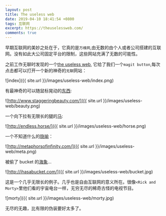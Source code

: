 ```yaml
---
layout: post
title: The useless web
date: 2019-04-10 18:41:54 +0800
tags: 互联网
excerpt: https://theuselessweb.com/
comments: true
---
```


早期互联网的美妙之处在于，它真的是`万维网`,由无数的由个人或者公司搭建的互联网。没有如此大公司固定平台的限制，这些网站充满了无数的可能性。

之前工作无聊时发现的一个[the useless web](https://theuselessweb.com/), 它给了我们一个`magit button`,每次点击都可以打开一个新的神奇的`无聊`网站：

![index]({{ site.url }}/images/useless-web/index.png)

有最神奇的可以随鼠标晃动的[东西](http://www.staggeringbeauty.com/):

![http://www.staggeringbeauty.com/]({{ site.url }}/images/useless-web/beauty.png)

一个向下拉有无限长的腿的[马](http://endless.horse/):

![http://endless.horse/]({{ site.url }}/images/useless-web/horse.png)

一个不知道什么的[隐喻](http://metaphorsofinfinity.com/)：

![http://metaphorsofinfinity.com/]({{ site.url }}/images/useless-web/meta.png)


被偷了 bucket 的[海象](http://ihasabucket.com/)...


![http://ihasabucket.com/]({{ site.url }}/images/useless-web/bucket.jpg)


这是一个几乎无限长的例子。几乎也是自由互联网的意义所在。很像`<Rick and Morty>`里他们看的宇宙电台一样，无穷无尽的稀奇古怪的电视节目。


![morty]({{ site.url }}/images/useless-web/morty.jpg)


无尽的无趣，比有限的伪装要好太多了。






